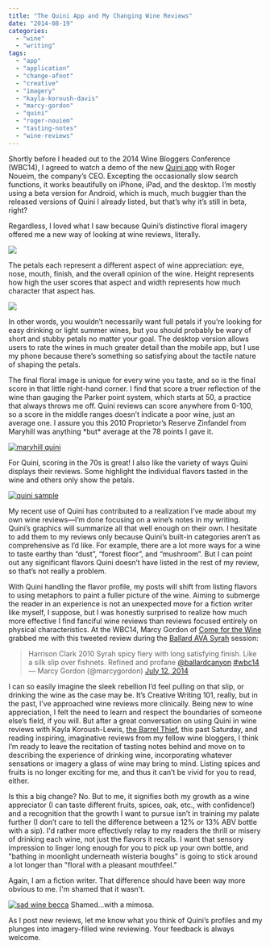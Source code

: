 ```yaml
---
title: "The Quini App and My Changing Wine Reviews"
date: "2014-08-19"
categories:
  - "wine"
  - "writing"
tags:
  - "app"
  - "application"
  - "change-afoot"
  - "creative"
  - "imagery"
  - "kayla-koroush-davis"
  - "marcy-gordon"
  - "quini"
  - "roger-nouiem"
  - "tasting-notes"
  - "wine-reviews"
---
```


Shortly before I headed out to the 2014 Wine Bloggers Conference (WBC14), I agreed to watch a demo of the new [Quini app](https://quiniwine.com/) with Roger Noueim, the company’s CEO. Excepting the occasionally slow search functions, it works beautifully on iPhone, iPad, and the desktop. I’m mostly using a beta version for Android, which is much, much buggier than the released versions of Quini I already listed, but that’s why it’s still in beta, right?

Regardless, I loved what I saw because Quini’s distinctive floral imagery offered me a new way of looking at wine reviews, literally.

![](https://quiniwine.com/assets/img/home/full-bloom1.png)

The petals each represent a different aspect of wine appreciation: eye, nose, mouth, finish, and the overall opinion of the wine. Height represents how high the user scores that aspect and width represents how much character that aspect has.

![](https://quiniwine.com/assets/img/home/petal.png)

In other words, you wouldn’t necessarily want full petals if you’re looking for easy drinking or light summer wines, but you should probably be wary of short and stubby petals no matter your goal. The desktop version allows users to rate the wines in much greater detail than the mobile app, but I use my phone because there’s something so satisfying about the tactile nature of shaping the petals.

The final floral image is unique for every wine you taste, and so is the final score in that little right-hand corner. I find that score a truer reflection of the wine than gauging the Parker point system, which starts at 50, a practice that always throws me off. Quini reviews can score anywhere from 0-100, so a score in the middle ranges doesn’t indicate a poor wine, just an average one. I assure you this 2010 Proprietor’s Reserve Zinfandel from Maryhill was anything \*but\* average at the 78 points I gave it.

[![maryhill quini](http://s3.amazonaws.com/thegourmez-wpmedia/2014/08/maryhill-quini-178x1024.jpg)](http://www.thegourmez.com/2014/08/the-quini-app-and-my-changing-wine-reviews/maryhill-quini/)

For Quini, scoring in the 70s is great! I also like the variety of ways Quini displays their reviews. Some highlight the individual flavors tasted in the wine and others only show the petals.

[![quini sample](http://s3.amazonaws.com/thegourmez-wpmedia/2014/08/quini-sample.jpg)](http://www.thegourmez.com/2014/08/the-quini-app-and-my-changing-wine-reviews/quini-sample/)

My recent use of Quini has contributed to a realization I’ve made about my own wine reviews—I’m done focusing on a wine’s notes in my writing. Quini’s graphics will summarize all that well enough on their own. I hesitate to add them to my reviews only because Quini’s built-in categories aren’t as comprehensive as I’d like. For example, there are a lot more ways for a wine to taste earthy than “dust”, “forest floor”, and “mushroom”. But I can point out any significant flavors Quini doesn’t have listed in the rest of my review, so that’s not really a problem.

With Quini handling the flavor profile, my posts will shift from listing flavors to using metaphors to paint a fuller picture of the wine. Aiming to submerge the reader in an experience is not an unexpected move for a fiction writer like myself, I suppose, but I was honestly surprised to realize how much more effective I find fanciful wine reviews than reviews focused entirely on physical characteristics. At the WBC14, Marcy Gordon of [Come for the Wine](http://www.comeforthewine.com/) grabbed me with this tweeted review during the [Ballard AVA Syrah](http://www.thegourmez.com/2014/08/wbc14-syrahs-of-the-ballard-canyon-ava/) session:

<blockquote class="twitter-tweet" lang="en">Harrison Clark 2010 Syrah spicy fiery with long satisfying finish. Like a silk slip over fishnets. Refined and profane <a href="https://twitter.com/BallardCanyon">@ballardcanyon</a> <a href="https://twitter.com/hashtag/wbc14?src=hash">#wbc14</a><div></div>— Marcy Gordon (@marcygordon) <a href="https://twitter.com/marcygordon/statuses/488066825410727938">July 12, 2014</a></blockquote>

I can so easily imagine the sleek rebellion I’d feel pulling on that slip, or drinking the wine as the case may be. It’s Creative Writing 101, really, but in the past, I’ve approached wine reviews more clinically. Being new to wine appreciation, I felt the need to learn and respect the boundaries of someone else’s field, if you will. But after a great conversation on using Quini in wine reviews with Kayla Koroush-Lewis, [the Barrel Thief](http://www.labellebarrelthief.com/), this past Saturday, and reading inspiring, imaginative reviews from my fellow wine bloggers, I think I’m ready to leave the recitation of tasting notes behind and move on to describing the experience of drinking wine, incorporating whatever sensations or imagery a glass of wine may bring to mind. Listing spices and fruits is no longer exciting for me, and thus it can’t be vivid for you to read, either.

Is this a big change? No. But to me, it signifies both my growth as a wine appreciator (I can taste different fruits, spices, oak, etc., with confidence!) and a recognition that the growth I want to pursue isn’t in training my palate further (I don’t care to tell the difference between a 12% or 13% ABV bottle with a sip). I'd rather more effectively relay to my readers the thrill or misery of drinking each wine, not just the flavors it recalls. I want that sensory impression to linger long enough for you to pick up your own bottle, and "bathing in moonlight underneath wisteria boughs" is going to stick around a lot longer than "floral with a pleasant mouthfeel."

Again, I am a fiction writer. That difference should have been way more obvious to me. I'm shamed that it wasn't.




<div class="caption">

[![sad wine becca](http://s3.amazonaws.com/thegourmez-wpmedia/2014/08/sad-wine-becca-500x281.jpg)](http://www.thegourmez.com/2014/08/the-quini-app-and-my-changing-wine-reviews/sad-wine-becca/) Shamed...with a mimosa.</div>


As I post new reviews, let me know what you think of Quini’s profiles and my plunges into imagery-filled wine reviewing. Your feedback is always welcome.
